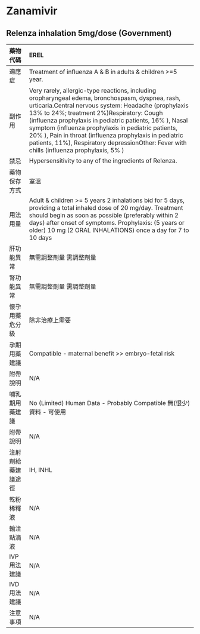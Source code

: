# Zanamivir

## Relenza inhalation 5mg/dose \(Government\)

| 藥物代碼 | EREL |
| :--- | :--- |
| 適應症 | Treatment of influenza A & B in adults & children &gt;=5 year. |
| 副作用 | Very rarely, allergic-type reactions, including oropharyngeal edema, bronchospasm, dyspnea, rash, urticaria.Central nervous system: Headache \(prophylaxis 13% to 24%; treatment 2%\)Respiratory: Cough \(influenza prophylaxis in pediatric patients, 16% \), Nasal symptom \(influenza prophylaxis in pediatric patients, 20% \), Pain in throat \(influenza prophylaxis in pediatric patients, 11%\), Respiratory depressionOther: Fever with chills \(influenza prophylaxis, 5% \) |
| 禁忌 | Hypersensitivity to any of the ingredients of Relenza. |
| 藥物保存方式 | 室溫 |
| 用法用量 | Adult & children &gt;= 5 years 2 inhalations bid for 5 days, providing a total inhaled dose of 20 mg/day. Treatment should begin as soon as possible \(preferably within 2 days\) after onset of symptoms. Prophylaxis: \(5 years or older\) 10 mg \(2 ORAL INHALATIONS\) once a day for 7 to 10 days |
| 肝功能異常 | 無需調整劑量  需調整劑量 |
| 腎功能異常 | 無需調整劑量  需調整劑量 |
| 懷孕用藥危分級 | 除非治療上需要 |
| 孕期用藥建議 | Compatible - maternal benefit &gt;&gt; embryo-fetal risk |
| 附帶說明 | N/A |
| 哺乳期用藥建議 | No \(Limited\) Human Data - Probably Compatible 無\(很少\)資料 - 可使用 |
| 附帶說明 | N/A |
| 注射劑給藥建議途徑 | IH, INHL |
| 乾粉稀釋液 | N/A |
| 輸注點滴液 | N/A |
| IVP 用法建議 | N/A |
| IVD 用法建議 | N/A |
| 注意事項 | N/A |

